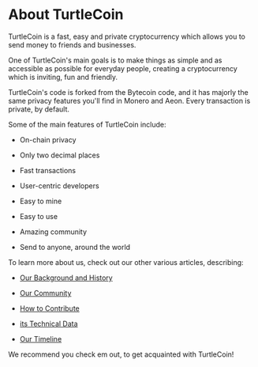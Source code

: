 # About TurtleCoin

TurtleCoin is a fast, easy and private cryptocurrency which allows you to send money to friends and businesses.

One of TurtleCoin's main goals is to make things as simple and as accessible as possible for everyday people, creating a cryptocurrency which is inviting, fun and friendly.

TurtleCoin's code is forked from the Bytecoin code, and it has majorly the same privacy features you'll find in Monero and Aeon. Every transaction is private, by default.

Some of the main features of TurtleCoin include:

- On-chain privacy

- Only two decimal places

- Fast transactions

- User-centric developers

- Easy to mine

- Easy to use

- Amazing community

- Send to anyone, around the world



To learn more about us, check out our other various articles, describing:

- [Our Background and History](../Background-and-History)

- [Our Community](../Community)

- [How to Contribute](../Contributing)

- [its Technical Data](../Technical-Data)

- [Our Timeline](../Timeline) 

We recommend you check em out, to get acquainted with TurtleCoin!
